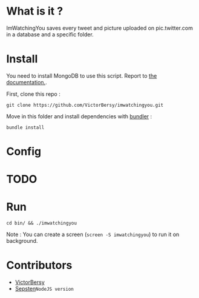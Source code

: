 What is it ?
============

ImWatchingYou saves every tweet and picture uploaded on pic.twitter.com in a database and a specific folder.

Install
=======

You need to install MongoDB to use this script. Report to [the documentation.](http://www.mongodb.org/downloads).

First, clone this repo :

    git clone https://github.com/VictorBersy/imwatchingyou.git

Move in this folder and install dependencies with [bundler](http://bundler.io/) :

    bundle install

Config
======

# TODO


Run
===

    cd bin/ && ./imwatchingyou


Note : You can create a screen (`screen -S imwatchingyou`) to run it on background. 

Contributors
============
* [VictorBersy](http://github.com/VictorBersy)
* [Sepsten](http://github.com/sepsten)`NodeJS version`